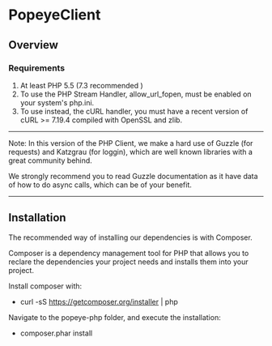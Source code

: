 # PopeyeClient

## Overview

### Requirements

1. At least PHP 5.5 (7.3 recommended )
2. To use the PHP Stream Handler, allow_url_fopen, must be enabled on your system's php.ini.
3. To use instead, the cURL handler, you must have a recent version of cURL >= 7.19.4 compiled with OpenSSL and zlib.

***
Note: In this version of the PHP Client, we make a hard use of Guzzle (for requests) and Katzgrau (for loggin), which are well known libraries with a great community behind.

We strongly recommend you to read Guzzle documentation as it have data of how to do async calls, which can be of your benefit.
***

## Installation

The recommended way of installing our dependencies is with Composer.

Composer is a dependency management tool for PHP that allows you to reclare the dependencies your project needs and installs them into your project.

Install composer with:
+ curl -sS https://getcomposer.org/installer | php

Navigate to the popeye-php folder, and execute the installation:
+ composer.phar install